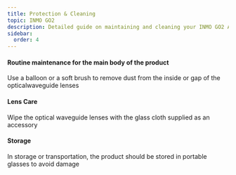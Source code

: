 ```yaml
---
title: Protection & Cleaning
topic: INMO GO2
description: Detailed guide on maintaining and cleaning your INMO GO2 AR Glasses, including lens care instructions and proper storage 
sidebar:
  order: 4
---
```

#### Routine maintenance for the main body of the product

Use a balloon or a soft brush to remove dust from the inside or gap of the opticalwaveguide lenses

#### Lens Care

Wipe the optical waveguide lenses with the glass cloth supplied as an accessory

#### Storage

In storage or transportation, the product should be stored in portable glasses to avoid damage
